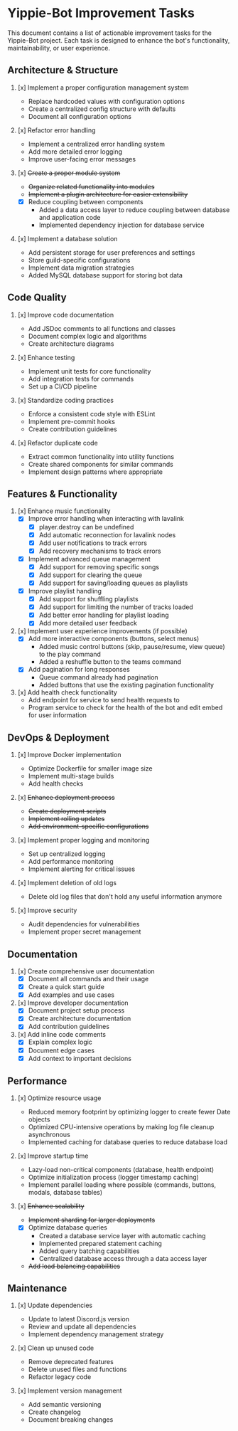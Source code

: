 # Yippie-Bot Improvement Tasks

This document contains a list of actionable improvement tasks for the Yippie-Bot project. Each task is designed to enhance the bot's functionality, maintainability, or user experience.

## Architecture & Structure

1. [x] Implement a proper configuration management system
   - Replace hardcoded values with configuration options
   - Create a centralized config structure with defaults
   - Document all configuration options

2. [x] Refactor error handling
   - Implement a centralized error handling system
   - Add more detailed error logging
   - Improve user-facing error messages

3. [x] ~~Create a proper module system~~
   - ~~Organize related functionality into modules~~
   - ~~Implement a plugin architecture for easier extensibility~~
   - [x] Reduce coupling between components
     - Added a data access layer to reduce coupling between database and application code
     - Implemented dependency injection for database service

4. [x] Implement a database solution
   - Add persistent storage for user preferences and settings
   - Store guild-specific configurations
   - Implement data migration strategies
   - Added MySQL database support for storing bot data

## Code Quality

1. [x] Improve code documentation
   - Add JSDoc comments to all functions and classes
   - Document complex logic and algorithms
   - Create architecture diagrams

2. [x] Enhance testing
   - Implement unit tests for core functionality
   - Add integration tests for commands
   - Set up a CI/CD pipeline

3. [x] Standardize coding practices
   - Enforce a consistent code style with ESLint
   - Implement pre-commit hooks
   - Create contribution guidelines

4. [x] Refactor duplicate code
   - Extract common functionality into utility functions
   - Create shared components for similar commands
   - Implement design patterns where appropriate

## Features & Functionality

1. [x] Enhance music functionality
   - [x] Improve error handling when interacting with lavalink
     - [x] player.destroy can be undefined
     - [x] Add automatic reconnection for lavalink nodes
     - [x] Add user notifications to track errors
     - [x] Add recovery mechanisms to track errors
   - [x] Implement advanced queue management
     - [x] Add support for removing specific songs
     - [x] Add support for clearing the queue
     - [x] Add support for saving/loading queues as playlists
   - [x] Improve playlist handling
     - [x] Add support for shuffling playlists
     - [x] Add support for limiting the number of tracks loaded
     - [x] Add better error handling for playlist loading
     - [x] Add more detailed user feedback

2. [x] Implement user experience improvements (if possible)
   - [x] Add more interactive components (buttons, select menus)
     - Added music control buttons (skip, pause/resume, view queue) to the play command
     - Added a reshuffle button to the teams command
   - [x] Add pagination for long responses
     - Queue command already had pagination
     - Added buttons that use the existing pagination functionality

3. [x] Add health check functionality
   - Add endpoint for service to send health requests to
   - Program service to check for the health of the bot and edit embed for user information

## DevOps & Deployment

1. [x] Improve Docker implementation
   - Optimize Dockerfile for smaller image size
   - Implement multi-stage builds
   - Add health checks

2. [x] ~~Enhance deployment process~~
   - ~~Create deployment scripts~~
   - ~~Implement rolling updates~~
   - ~~Add environment-specific configurations~~

3. [x] Implement proper logging and monitoring
   - Set up centralized logging
   - Add performance monitoring
   - Implement alerting for critical issues

4. [x] Implement deletion of old logs
   - Delete old log files that don't hold any useful information anymore

5. [x] Improve security
   - Audit dependencies for vulnerabilities
   - Implement proper secret management

## Documentation

1. [x] Create comprehensive user documentation
   - [x] Document all commands and their usage
   - [x] Create a quick start guide
   - [x] Add examples and use cases

2. [x] Improve developer documentation
   - [x] Document project setup process
   - [x] Create architecture documentation
   - [x] Add contribution guidelines

3. [x] Add inline code comments
   - [x] Explain complex logic
   - [x] Document edge cases
   - [x] Add context to important decisions

## Performance

1. [x] Optimize resource usage
   - Reduced memory footprint by optimizing logger to create fewer Date objects
   - Optimized CPU-intensive operations by making log file cleanup asynchronous
   - Implemented caching for database queries to reduce database load

2. [x] Improve startup time
   - Lazy-load non-critical components (database, health endpoint)
   - Optimize initialization process (logger timestamp caching)
   - Implement parallel loading where possible (commands, buttons, modals, database tables)

3. [x] ~~Enhance scalability~~
   - ~~Implement sharding for larger deployments~~
   - [x] Optimize database queries
     - Created a database service layer with automatic caching
     - Implemented prepared statement caching
     - Added query batching capabilities
     - Centralized database access through a data access layer
   - ~~Add load balancing capabilities~~

## Maintenance

1. [x] Update dependencies
   - Update to latest Discord.js version
   - Review and update all dependencies
   - Implement dependency management strategy

2. [x] Clean up unused code
   - Remove deprecated features
   - Delete unused files and functions
   - Refactor legacy code

3. [x] Implement version management
   - Add semantic versioning
   - Create changelog
   - Document breaking changes
